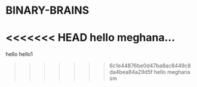 # BINARY-BRAINS
<<<<<<< HEAD
hello meghana...
=======
hello
hello1
>>>>>>> 6c1e44876be0d47ba8ac8449c8da4bea84a29d5f
hello meghana sm